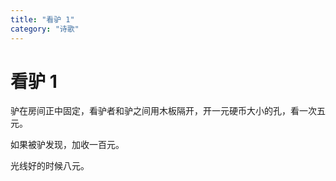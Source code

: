 ```yaml
---
title: "看驴 1"
category: "诗歌"
---
```

# 看驴 1

驴在房间正中固定，看驴者和驴之间用木板隔开，开一元硬币大小的孔，看一次五元。   
  
如果被驴发现，加收一百元。   
  
光线好的时候八元。



